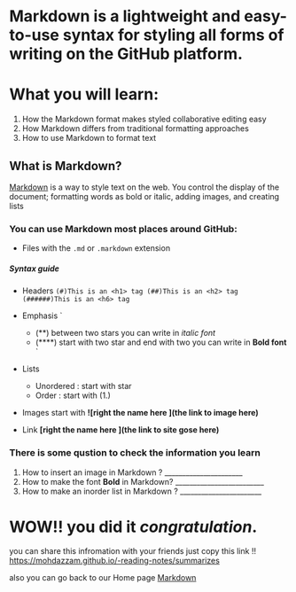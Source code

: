# Markdown is a lightweight and easy-to-use syntax for styling all forms of writing on the GitHub platform.

# What you will learn:
1. How the Markdown format makes styled collaborative editing easy
1. How Markdown differs from traditional formatting approaches
1. How to use Markdown to format text



## What is Markdown?
[Markdown](https://daringfireball.net/projects/markdown/) is a way to style text on the web. You control the display of the document; formatting words as bold or italic, adding images, and creating lists

### You can use Markdown most places around GitHub:
* Files with the `.md` or `.markdown` extension


##### Syntax guide
* Headers
`(#)This is an <h1> tag
(##)This is an <h2> tag
(######)This is an <h6> tag`
* Emphasis
  `
  * (**) between two stars you can write in  *italic font*
  * (****) start with two star and end with two you can write in **Bold font** 
  `
* Lists 
  * Unordered :
    start with star 
  * Order :
    start with (1.)

* Images 
  start with **![right the name here ](the link to image here)** 
* Link  **[right the name here ](the link to site gose here)** 
  




### There is some qustion to check the information you learn 
1. How to insert an image in Markdown ? ______________________
1. How to make the font **Bold** in Markdown? _________________________ 
1. How to make an inorder list in Markdown ? _______________________ 



# **WOW!!** you did it *congratulation*.

you can share this infromation with your friends just copy this link !! https://mohdazzam.github.io/-reading-notes/summarizes 

also you can go back to our Home page  [Markdown](https://mohdazzam.github.io/-reading-notes)

